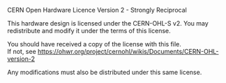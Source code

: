 CERN Open Hardware Licence Version 2 - Strongly Reciprocal

This hardware design is licensed under the CERN-OHL-S v2.
You may redistribute and modify it under the terms of this license.

You should have received a copy of the license with this file.  
If not, see https://ohwr.org/project/cernohl/wikis/Documents/CERN-OHL-version-2  

Any modifications must also be distributed under this same license.